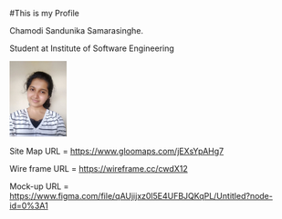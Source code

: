 #This is my Profile

Chamodi Sandunika Samarasinghe.

Student at Institute of Software Engineering

<img src="assests/images/Css.jpg" width="100">

Site Map URL = https://www.gloomaps.com/jEXsYpAHg7

Wire frame URL = https://wireframe.cc/cwdX12

Mock-up URL = https://www.figma.com/file/qAUjijxz0l5E4UFBJQKqPL/Untitled?node-id=0%3A1